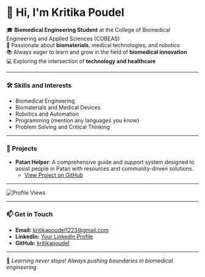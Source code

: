 <p align="center"><h1>👋 Hi, I'm Kritika Poudel</h1>

🎓 **Biomedical Engineering Student** at the College of Biomedical Engineering and Applied Sciences (COBEAS)  
🔬 Passionate about **biomaterials**, medical technologies, and robotics  
📚 Always eager to learn and grow in the field of **biomedical innovation**  
💻 Exploring the intersection of **technology and healthcare**  

---

### 🛠️ Skills and Interests
- Biomedical Engineering
- Biomaterials and Medical Devices
- Robotics and Automation
- Programming (mention any languages you know)
- Problem Solving and Critical Thinking

---

### 🌟 Projects
- **Patan Helper**: A comprehensive guide and support system designed to assist people in Patan with resources and community-driven solutions. 
  - [View Project on GitHub](https://github.com/kritikapoudel/patan-helper)  

---

![Profile Views](https://komarev.com/ghpvc/?username=kritikapoudel&color=blue)

---

### 📫 Get in Touch
- **Email:** [kritikapoudel1223@gmail.com](mailto:kritikapoudel1223@gmail.com)  
- **LinkedIn:** [Your LinkedIn Profile](https://linkedin.com/in/yourprofile)  
- **GitHub:** [kritikapoudel](https://github.com/kritikapoudel)  

---

🌱 *Learning never stops! Always pushing boundaries in biomedical engineering.*  
